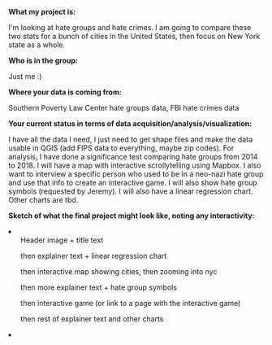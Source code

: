 <b>What my project is:</b>

I'm looking at hate groups and hate crimes. I am going to compare these two stats for a bunch of cities in the United States, then focus on New York state as a whole.


<b>Who is in the group:</b>

Just me :) 


<b>Where your data is coming from:</b>

Southern Poverty Law Center hate groups data, FBI hate crimes data


<b>Your current status in terms of data acquisition/analysis/visualization:</b>

I have all the data I need, I just need to get shape files and make the data usable in QGIS (add FIPS data to everything, maybe zip codes). For analysis, I have done a significance test comparing hate groups from 2014 to 2018. I will have a map with interactive scrollytelling using Mapbox. I also want to interview a specific person who used to be in a neo-nazi hate group and use that info to create an interactive game. I will also show hate group symbols (requested by Jeremy). I will also have a linear regression chart. Other charts are tbd. 


<b>Sketch of what the final project might look like, noting any interactivity:</b>

<li>
<ul>Header image + title text</ul>
<ul>then explainer text + linear regression chart</ul>
<ul>then interactive map showing cities, then zooming into nyc</ul>
<ul>then more explainer text + hate group symbols</ul>
<ul>then interactive game (or link to a page with the interactive game)</ul>
<ul>then rest of explainer text and other charts</ul>
<li>
